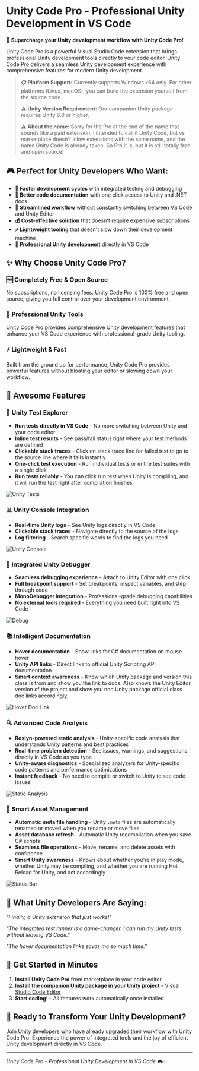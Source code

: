 # Unity Code Pro - Professional Unity Development in VS Code

🚀 **Supercharge your Unity development workflow with Unity Code Pro!**

Unity Code Pro is a powerful Visual Studio Code extension that brings professional Unity development tools directly to your code editor. Unity Code Pro delivers a seamless Unity development experience with comprehensive features for modern Unity development.

> **📋 Platform Support:** Currently supports Windows x64 only. For other platforms (Linux, macOS), you can build the extension yourself from the source code.
> 
> **⚠️ Unity Version Requirement:** Our companion Unity package requires Unity 6.0 or higher.
>
> **⚠️ About the name:** Sorry for the Pro at the end of the name that sounds like a paid extension, I intended to call it Unity Code, but vs marketplace doesn't allow extensions with the same name, and the name Unity Code is already taken. So Pro it is, but it is still totally free and open source!

## 🎮 Perfect for Unity Developers Who Want:

- **🚀 Faster development cycles** with integrated testing and debugging
- **📖 Better code documentation** with one click access to Unity and .NET docs
- **🔧 Streamlined workflow** without constantly switching between VS Code and Unity Editor
- **💰 Cost-effective solution** that doesn't require expensive subscriptions
- **⚡ Lightweight tooling** that doesn't slow down their development machine
- **🎯 Professional Unity development** directly in VS Code

## ✨ Why Choose Unity Code Pro?

### 🆓 **Completely Free & Open Source**
No subscriptions, no licensing fees. Unity Code Pro is 100% free and open source, giving you full control over your development environment.

### 🔧 **Professional Unity Tools**
Unity Code Pro provides comprehensive Unity development features that enhance your VS Code experience with professional-grade Unity tooling.

### ⚡ **Lightweight & Fast**
Built from the ground up for performance, Unity Code Pro provides powerful features without bloating your editor or slowing down your workflow.

## 🎯 Awesome Features

### 🧪 **Unity Test Explorer**
- **Run tests directly in VS Code** - No more switching between Unity and your code editor
- **Inline test results** - See pass/fail status right where your test methods are defined
- **Clickable stack traces** - Click on stack trace line for failed test to go to the source line where it fails instantly.
- **One-click test execution** - Run individual tests or entire test suites with a single click
- **Run tests reliably** - You can click run test when Unity is compiling, and it will run the test right after compilation finishes

![Unity Tests](./assets/Run%20Unity%20Tests%20In%20Trae.png)

### 📊 **Unity Console Integration**
- **Real-time Unity logs** - See Unity logs directly in VS Code
- **Clickable stack traces** - Navigate directly to the source of the logs
- **Log filtering** - Search specific words to find the logs you need

![Unity Console](./assets/Unity%20Console.png)

### 🐛 **Integrated Unity Debugger**
- **Seamless debugging experience** - Attach to Unity Editor with one click
- **Full breakpoint support** - Set breakpoints, inspect variables, and step through code
- **MonoDebugger integration** - Professional-grade debugging capabilities
- **No external tools required** - Everything you need built right into VS Code

![Debug](./assets/Debug%20in%20Trae.png)

### 📚 **Intelligent Documentation**
- **Hover documentation** - Show links for C# documentation on mouse hover
- **Unity API links** - Direct links to official Unity Scripting API documentation
- **Smart context awareness** - Know which Unity package and version this class is from and show you the link to docs. Also knows the Unity Editor version of the project and show you non Unity package official class doc links accordingly.

![Hover Doc Link](./assets/Hover%20Doc%20Link.png)


### 🔍 **Advanced Code Analysis**
- **Roslyn-powered static analysis** - Unity-specific code analysis that understands Unity patterns and best practices
- **Real-time problem detection** - See issues, warnings, and suggestions directly in VS Code as you type
- **Unity-aware diagnostics** - Specialized analyzers for Unity-specific code patterns and performance optimizations
- **Instant feedback** - No need to compile or switch to Unity to see code issues

![Static Analysis](./assets/Static%20Analysis.png)

### 🔄 **Smart Asset Management**
- **Automatic meta file handling** - Unity `.meta` files are automatically renamed or moved when you rename or move files
- **Asset database refresh** - Automatic Unity recompilation when you save C# scripts
- **Seamless file operations** - Move, rename, and delete assets with confidence
- **Smart Unity awareness** - Knows about whether you're in play mode, whether Unity may be compiling, and whether you are running Hot Reload for Unity, and act accordingly

![Status Bar](./assets/Status%20Bar.png)

## 🌟 What Unity Developers Are Saying:

*"Finally, a Unity extension that just works!"*

*"The integrated test runner is a game-changer. I can run my Unity tests without leaving VS Code."*

*"The hover documentation links saves me so much time."*

## 🚀 Get Started in Minutes

1. **Install Unity Code Pro** from marketplace in your code editor
2. **Install the companion Unity package in your Unity project** - [Visual Studio Code Editor](https://github.com/hackerzhuli/com.hackerzhuli.code)
3. **Start coding!** - All features work automatically once installed

## 🎯 Ready to Transform Your Unity Development?

Join Unity developers who have already upgraded their workflow with Unity Code Pro. Experience the power of integrated tools and the joy of efficient Unity development directly in VS Code.

---

*Unity Code Pro - Professional Unity Development in VS Code* 🎮✨